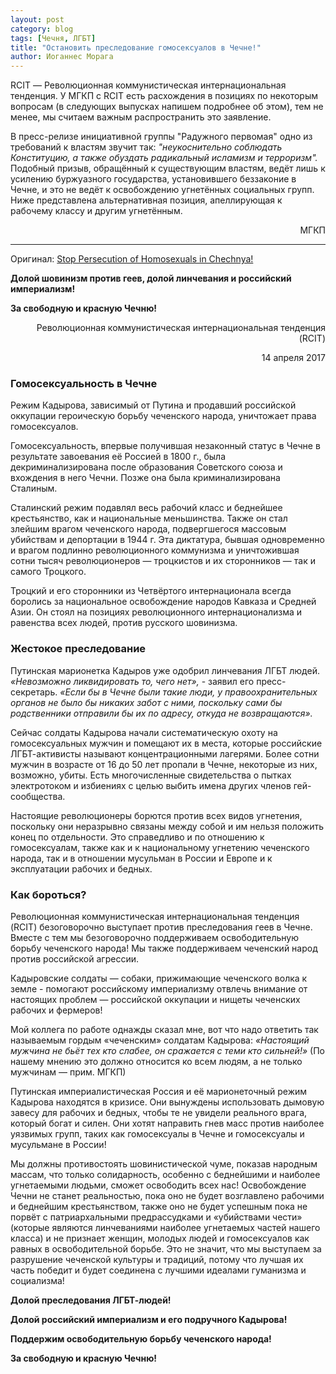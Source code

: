 ```yaml
---
layout: post
category: blog
tags: [Чечня, ЛГБТ]
title: "Остановить преследование гомосексуалов в Чечне!"
author: Иоганнес Морага
---
```


RCIT — Революционная коммунистическая интернациональная тенденция. У МГКП с RCIT есть расхождения в позициях по некоторым вопросам (в следующих выпусках напишем подробнее об этом), тем не менее, мы считаем важным распространить это заявление.

В пресс-релизе инициативной группы "Радужного первомая" одно из требований к властям звучит так: *"неукоснительно соблюдать Конституцию, а также обуздать радикальный исламизм и терроризм".* Подобный призыв, обращённый к существующим властям, ведёт лишь к усилению буржуазного государства, установившего беззаконие в Чечне, и это не ведёт к освобождению угнетённых социальных групп. Ниже представлена альтернативная позиция, апеллирующая к рабочему классу и другим угнетённым.

<p style="text-align: right;">МГКП</p>

---

Оригинал: [Stop Persecution of Homosexuals in Chechnya!](https://www.thecommunists.net/worldwide/europe/persecution-of-homosexuals-in-chechnya/)

**Долой шовинизм против геев, долой линчевания и российский империализм!**

**За свободную и красную Чечню!**

<p style="text-align: right;">Революционная коммунистическая интернациональная тенденция (RCIT)</p>
<p style="text-align: right;">14 апреля 2017</p>

### Гомосексуальность в Чечне #
Режим Кадырова, зависимый от Путина и продавший российской оккупации героическую борьбу чеченского народа, уничтожает права гомосексуалов.

Гомосексуальность, впервые получившая незаконный статус в Чечне в результате завоевания её Россией в 1800 г., была декриминализирована после образования Советского союза и вхождения в него Чечни. Позже она была криминализирована Сталиным.

Сталинский режим подавлял весь рабочий класс и беднейшее крестьянство, как и национальные меньшинства. Также он стал злейшим врагом чеченского народа, подвергшегося массовым убийствам и депортации в 1944 г. Эта диктатура, бывшая одновременно и врагом подлинно революционного коммунизма и уничтожившая сотни тысяч революционеров — троцкистов и их сторонников — так и самого Троцкого.

Троцкий и его сторонники из Четвёртого интернационала всегда боролись за национальное освобождение народов Кавказа и Средней Азии. Он стоял на позициях революционного интернационализма и равенства всех людей, против русского шовинизма.

### Жестокое преследование #
Путинская марионетка Кадыров уже одобрил линчевания ЛГБТ людей. *«Невозможно ликвидировать то, чего нет»,* - заявил его пресс-секретарь. *«Если бы в Чечне были такие люди, у правоохранительных органов не было бы никаких забот с ними, поскольку сами бы родственники отправили бы их по адресу, откуда не возвращаются».*

Сейчас солдаты Кадырова начали систематическую охоту на гомосексуальных мужчин и помещают их в места, которые российские ЛГБТ-активисты называют концентрационными лагерями. Более сотни мужчин в возрасте от 16 до 50 лет пропали в Чечне, некоторые из них, возможно, убиты. Есть многочисленные свидетельства о пытках электротоком и избиениях с   целью выбить имена других членов гей-сообщества.

Настоящие революционеры борются против всех видов угнетения, поскольку они неразрывно связаны между собой и им нельзя положить конец по отдельности. Это справедливо и по отношению к гомосексуалам, также как и к национальному угнетению чеченского народа, так и в отношении мусульман в России и Европе и к эксплуатации рабочих и бедных.

### Как бороться? #
Революционная коммунистическая интернациональная тенденция (RCIT) безоговорочно выступает против преследования геев в Чечне. Вместе с тем мы безоговорочно поддерживаем освободительную борьбу чеченского народа! Мы также поддерживаем чеченский народ против российской агрессии.

Кадыровские солдаты — собаки, прижимающие чеченского волка к земле - помогают российскому империализму отвлечь внимание от настоящих проблем — российской оккупации и нищеты чеченских рабочих и фермеров!

Мой коллега по работе однажды сказал мне, вот что надо ответить так называемым гордым «чеченским» солдатам Кадырова: *«Настоящий мужчина не бьёт тех кто слабее, он сражается с теми кто сильней!»* (По нашему мнению это должно относится ко всем людям, а не только мужчинам — прим. МГКП)

Путинская империалистическая Россия и её марионеточный режим Кадырова находятся в кризисе. Они вынуждены использовать дымовую завесу для рабочих и бедных, чтобы те не увидели реального врага, который богат и силен. Они хотят направить гнев масс против наиболее уязвимых групп, таких как гомосексуалы в Чечне и гомосексуалы и мусульмане в России!

Мы должны противостоять шовинистической чуме, показав народным массам, что только солидарность, особенно с беднейшими и наиболее угнетаемыми людьми, сможет освободить всех нас! Освобождение Чечни не станет реальностью, пока оно не будет возглавлено рабочими и беднейшим крестьянством, также оно не будет успешным пока не порвёт с патриархальными предрассудками и «убийствами чести» (которые являются линчеваниями наиболее угнетаемых частей нашего класса) и не признает женщин, молодых людей и гомосексуалов как равных в освободительной борьбе. Это не значит, что мы выступаем за разрушение чеченской культуры и традиций, потому что лучшая их часть победит и будет соединена с лучшими идеалами гуманизма и социализма!

**Долой преследования ЛГБТ-людей!**

**Долой российский империализм и его подручного Кадырова!**

**Поддержим освободительную борьбу чеченского народа!**

**За свободную и красную Чечню!**